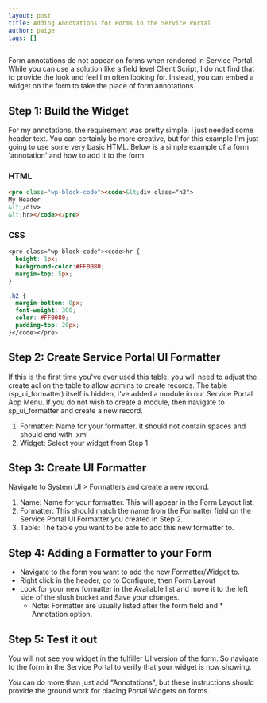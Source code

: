 ```yaml
---
layout: post
title: Adding Annotations for Forms in the Service Portal
author: paige
tags: []
---
```


Form annotations do not appear on forms when rendered in Service Portal.  While you can use a solution like a field level Client Script, I do not find that to provide the look and feel I'm often looking for.  Instead, you can embed a widget on the form to take the place of form annotations.

## Step 1:  Build the Widget

For my annotations, the requirement was pretty simple.  I just needed some header text.  You can certainly be more creative, but for this example I'm just going to use some very basic HTML.  Below is a simple example of a form 'annotation' and how to add it to the form.



### HTML
```HTML
<pre class="wp-block-code"><code>&lt;div class="h2">
My Header
&lt;/div>
&lt;hr></code></pre>
```


### CSS

```CSS
<pre class="wp-block-code"><code>hr {
  height: 1px;
  background-color:#FF0080;
  margin-top: 5px;
}

.h2 {
  margin-bottom: 0px;
  font-weight: 300;
  color: #FF0080;
  padding-top: 20px;
}</code></pre>
```


## Step 2: Create Service Portal UI Formatter

If this is the first time you've ever used this table, you will need to adjust the create acl on the table to allow admins to create records.  The table (sp_ui_formatter) itself is hidden, I've added a module in our Service Portal App Menu.  If you do not wish to create a module, then navigate to sp_ui_formatter and create a new record.

1. Formatter: Name for your formatter.  It should not contain spaces and should end with .xml
1. Widget: Select your widget from Step 1

## Step 3: Create UI Formatter

Navigate to System UI > Formatters and create a new record.  

1. Name: Name for your formatter.  This will appear in the Form Layout list.
1. Formatter: This should match the name from the Formatter field on the Service Portal UI Formatter you created in Step 2.
1. Table: The table you want to be able to add this new formatter to.

## Step 4: Adding a Formatter to your Form

* Navigate to the form you want to add the new Formatter/Widget to.
* Right click in the header, go to Configure, then Form Layout
* Look for your new formatter in the Available list and move it to the left side of the slush bucket and Save your changes.  
  * Note: Formatter are usually listed after the form field and * Annotation option.

## Step 5: Test it out

You will not see you widget in the fulfiller UI version of the form.  So navigate to the form in the Service Portal to verify that your widget is now showing.

You can do more than just add "Annotations", but these instructions should provide the ground work for placing Portal Widgets on forms.
